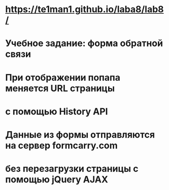 # https://te1man1.github.io/laba8/lab8/
# Учебное задание: форма обратной связи
# При отображении попапа меняется URL страницы
# с помощью History API
# Данные из формы отправляются на сервер formcarry.com
# без перезагрузки страницы с помощью jQuery AJAX
